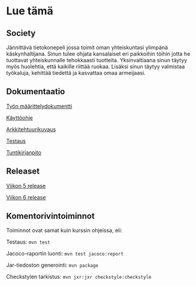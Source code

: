# Lue tämä

## Society

Jännittävä tietokonepeli jossa toimit oman yhteiskuntasi ylimpänä käskynhaltijana.
Sinun tulee ohjata kansalaiset eri paikkoihin töihin jotta he tuottavat yhteiskunnalle tehokkaasti tuotteita. Yksinvaltiaana sinun täytyy myös huolehtia, että kaikille riittää ruokaa. Lisäksi sinun täytyy valmistaa työkaluja, kehittää tiedettä ja kasvattaa omaa armeijaasi.

## Dokumentaatio

[Työn määrittelydokumentti](https://github.com/PinguKoodi/otm-harjoitustyo/blob/master/dokumentointi/vaatimusm%C3%A4%C3%A4rittely.md)

[Käyttöohje](https://github.com/PinguKoodi/otm-harjoitustyo/blob/master/dokumentointi/käyttöohje.md)

[Arkkitehtuurikuvaus](https://github.com/PinguKoodi/otm-harjoitustyo/blob/master/dokumentointi/arkkitehtuuri.md)

[Testaus](https://github.com/PinguKoodi/otm-harjoitustyo/blob/master/dokumentointi/testaus.md)

[Tuntikirjanpito](https://github.com/PinguKoodi/otm-harjoitustyo/blob/master/dokumentointi/tuntikirjanpito.md)

## Releaset

[Viikon 5 release](https://github.com/PinguKoodi/otm-harjoitustyo/releases/tag/viikko5)

[Viikon 6 release](https://github.com/PinguKoodi/otm-harjoitustyo/releases/tag/Viikko6)

## Komentorivintoiminnot
Toiminnot ovat samat kuin kurssin ohjeissa, eli:

Testaus: ```mvn test```

Jacoco-raportin luonti: ```mvn test jacoco:report```

Jar-tiedoston generointi: ```mvn package```

Checkstylen tarkistus: ```mvn jxr:jxr checkstyle:checkstyle```

